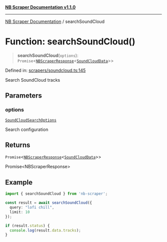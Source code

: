 [**NB Scraper Documentation v1.1.0**](../README.md)

***

[NB Scraper Documentation](../globals.md) / searchSoundCloud

# Function: searchSoundCloud()

> **searchSoundCloud**(`options`): `Promise`\<[`NBScraperResponse`](../interfaces/NBScraperResponse.md)\<[`SoundCloudData`](../interfaces/SoundCloudData.md)\>\>

Defined in: [scrapers/soundcloud.ts:145](https://github.com/Chakszzz/NB-Scraper/blob/a54b0d480231641a2da59c589f08af0cd80e90f8/app/scrapers/soundcloud.ts#L145)

Search SoundCloud tracks

## Parameters

### options

[`SoundCloudSearchOptions`](../interfaces/SoundCloudSearchOptions.md)

Search configuration

## Returns

`Promise`\<[`NBScraperResponse`](../interfaces/NBScraperResponse.md)\<[`SoundCloudData`](../interfaces/SoundCloudData.md)\>\>

Promise<NBScraperResponse<SoundCloudData>>

## Example

```typescript
import { searchSoundCloud } from 'nb-scraper';

const result = await searchSoundCloud({
  query: "lofi chill",
  limit: 10
});

if (result.status) {
  console.log(result.data.tracks);
}
```

